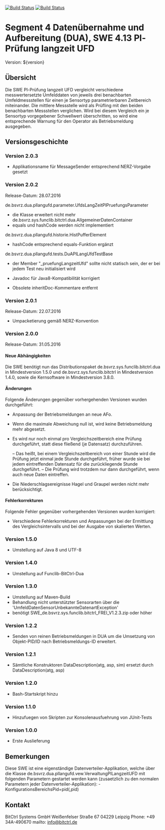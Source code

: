 [![Build Status](https://travis-ci.org/bitctrl/de.bsvrz.dua.pllangufd.svg?branch=develop)](https://travis-ci.org/bitctrl/de.bsvrz.dua.pllangufd)
[![Build Status](https://api.bintray.com/packages/bitctrl/maven/de.bsvrz.dua.pllangufd/images/download.svg)](https://bintray.com/bitctrl/maven/de.bsvrz.dua.pllangufd)

# Segment 4 Datenübernahme und Aufbereitung (DUA), SWE 4.13 Pl-Prüfung langzeit UFD

Version: ${version}

## Übersicht

Die SWE Pl-Prüfung langzeit UFD vergleicht verschiedene messwertersetzte Umfelddaten
von jeweils drei benachbarten Umfeldmessstellen für einen je Sensortyp parametrierbaren
Zeitbereich miteinander. Die mittlere Messstelle wird als Prüfling mit den beiden
benachbarten Messstellen verglichen. Wird bei diesem Vergleich ein je Sensortyp
vorgegebener Schwellwert überschritten, so wird eine entsprechende Warnung für
den Operator als Betriebsmeldung ausgegeben.

## Versionsgeschichte

### Version 2.0.3

- Applikationsname für MessageSender entsprechend NERZ-Vorgabe gesetzt

### Version 2.0.2

Release-Datum: 28.07.2016

de.bsvrz.dua.pllangufd.parameter.UfdsLangZeitPlPruefungsParameter

- die Klasse erweitert nicht mehr de.bsvrz.sys.funclib.bitctrl.dua.AllgemeinerDatenContainer
- equals und hashCode werden nicht implementiert

de.bsvrz.dua.pllangufd.historie.HistPufferElement
- hashCode entsprechend equals-Funktion ergänzt

de.bsvrz.dua.pllangufd.tests.DuAPlLangUfdTestBase
- der Member "_pruefungLangzeitUfd" sollte nicht statisch sein, der er bei jedem Test neu initialisiert wird

- Javadoc für Java8-Kompatibilität korrigiert
- Obsolete inheritDoc-Kommentare entfernt

### Version 2.0.1

Release-Datum: 22.07.2016
- Umpacketierung gemäß NERZ-Konvention
  
### Version 2.0.0

Release-Datum: 31.05.2016

#### Neue Abhängigkeiten

Die SWE benötigt nun das Distributionspaket de.bsvrz.sys.funclib.bitctrl.dua
in Mindestversion 1.5.0 und de.bsvrz.sys.funclib.bitctrl in Mindestversion 1.4.0,
sowie die Kernsoftware in Mindestversion 3.8.0.

#### Änderungen

Folgende Änderungen gegenüber vorhergehenden Versionen wurden durchgeführt:

- Anpassung der Betriebsmeldungen an neue AFo.
- Wenn die maximale Abweichung null ist, wird keine Betriebsmeldung mehr abgesetzt.
- Es wird nur noch einmal pro Vergleichszeitbereich eine Prüfung durchgeführt, statt
  diese fließend (je Datensatz) durchzuführen.

  – Das heißt, bei einem Vergleichszeitbereich von einer Stunde wird die Prüfung
    jetzt einmal jede Stunde durchgeführt, früher wurde sie bei jedem eintreffenden
    Datensatz für die zurückliegende Stunde durchgeführt.
  – Die Prüfung wird trotzdem nur dann durchgeführt, wenn auch neue Daten
    eintreffen.

- Die Niederschlagsereignisse Hagel und Graupel werden nicht mehr berücksichtigt.

#### Fehlerkorrekturen

Folgende Fehler gegenüber vorhergehenden Versionen wurden korrigiert:

- Verschiedene Fehlerkorrekturen und Anpassungen bei der Ermittlung des Vergleichsintervalls
  und bei der Ausgabe von skalierten Werten.

### Version 1.5.0

- Umstellung auf Java 8 und UTF-8

### Version 1.4.0
- Umstellung auf Funclib-BitCtrl-Dua

### Version 1.3.0

- Umstellung auf Maven-Build
- Behandlung nicht unterstützter Sensorarten über die 'UmfeldDatenSensorUnbekannteDatenartException'
- benötigt SWE_de.bsvrz.sys.funclib.bitctrl_FREI_V1.2.3.zip oder höher 

### Version 1.2.2

- Senden von reinen Betriebsmeldungen in DUA um die Umsetzung von Objekt-PID/ID nach
  Betriebsmeldungs-ID erweitert.  

### Version 1.2.1

- Sämtliche Konstruktoren DataDescription(atg, asp, sim)
  ersetzt durch DataDescription(atg, asp)

### Version 1.2.0

- Bash-Startskript hinzu

### Version 1.1.0

- Hinzufuegen von Skripten zur Konsolenausfuehrung von JUnit-Tests
  
### Version 1.0.0

- Erste Auslieferung
  
## Bemerkungen

Diese SWE ist eine eigenständige Datenverteiler-Applikation, welche über die Klasse
de.bsvrz.dua.pllangufd.vew.VerwaltungPlLangzeitUFD mit folgenden Parametern gestartet werden kann
(zusaetzlich zu den normalen Parametern jeder Datenverteiler-Applikation):
	-KonfigurationsBereichsPid=pid(,pid)
	
## Kontakt

BitCtrl Systems GmbH
Weißenfelser Straße 67
04229 Leipzig
Phone: +49 34A-490670
mailto: info@bitctrl.de
